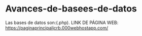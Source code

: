 # Avances-de-basees-de-datos
Las bases de datos son:(.php).
LINK DE PÁGINA WEB: https://paginaprincipaljcrb.000webhostapp.com/
